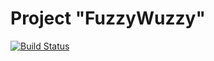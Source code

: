 # Project "FuzzyWuzzy"
[![Build Status](https://travis-ci.org/albertorevel/UrlShortener2015.svg)](https://travis-ci.org/albertorevel/UrlShortener2015)

